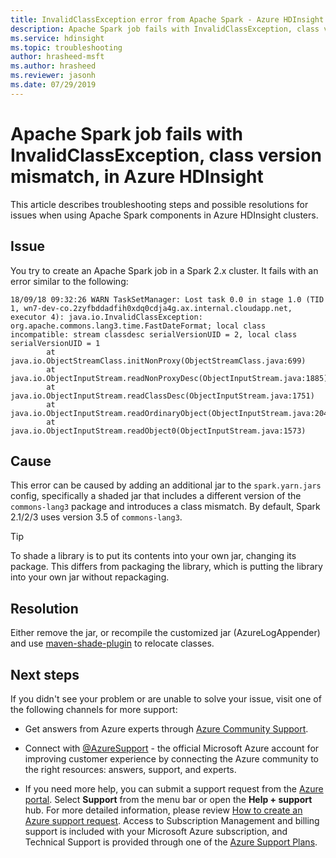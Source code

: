 ```yaml
---
title: InvalidClassException error from Apache Spark - Azure HDInsight
description: Apache Spark job fails with InvalidClassException, class version mismatch, in Azure HDInsight
ms.service: hdinsight
ms.topic: troubleshooting
author: hrasheed-msft
ms.author: hrasheed
ms.reviewer: jasonh
ms.date: 07/29/2019
---
```


# Apache Spark job fails with InvalidClassException, class version mismatch, in Azure HDInsight

This article describes troubleshooting steps and possible resolutions for issues when using Apache Spark components in Azure HDInsight clusters.

## Issue

You try to create an Apache Spark job in a Spark 2.x cluster. It fails with an error similar to the following:

```
18/09/18 09:32:26 WARN TaskSetManager: Lost task 0.0 in stage 1.0 (TID 1, wn7-dev-co.2zyfbddadfih0xdq0cdja4g.ax.internal.cloudapp.net, executor 4): java.io.InvalidClassException:
org.apache.commons.lang3.time.FastDateFormat; local class incompatible: stream classdesc serialVersionUID = 2, local class serialVersionUID = 1
        at java.io.ObjectStreamClass.initNonProxy(ObjectStreamClass.java:699)
        at java.io.ObjectInputStream.readNonProxyDesc(ObjectInputStream.java:1885)
        at java.io.ObjectInputStream.readClassDesc(ObjectInputStream.java:1751)
        at java.io.ObjectInputStream.readOrdinaryObject(ObjectInputStream.java:2042)
        at java.io.ObjectInputStream.readObject0(ObjectInputStream.java:1573)
```

## Cause

This error can be caused by adding an additional jar to the `spark.yarn.jars` config, specifically a shaded jar that includes a different version of the `commons-lang3` package and introduces a class mismatch. By default, Spark 2.1/2/3 uses version 3.5 of `commons-lang3`.

> [!TIP]
> To shade a library is to put its contents into your own jar, changing its package. This differs from packaging the library, which is putting the library into your own jar without repackaging.

## Resolution

Either remove the jar, or recompile the customized jar (AzureLogAppender) and use [maven-shade-plugin](https://maven.apache.org/plugins/maven-shade-plugin/examples/class-relocation.html) to relocate classes.

## Next steps

If you didn't see your problem or are unable to solve your issue, visit one of the following channels for more support:

* Get answers from Azure experts through [Azure Community Support](https://azure.microsoft.com/support/community/).

* Connect with [@AzureSupport](https://twitter.com/azuresupport) - the official Microsoft Azure account for improving customer experience by connecting the Azure community to the right resources: answers, support, and experts.

* If you need more help, you can submit a support request from the [Azure portal](https://portal.azure.com/?#blade/Microsoft_Azure_Support/HelpAndSupportBlade/). Select **Support** from the menu bar or open the **Help + support** hub. For more detailed information, please review [How to create an Azure support request](https://docs.microsoft.com/azure/azure-portal/supportability/how-to-create-azure-support-request). Access to Subscription Management and billing support is included with your Microsoft Azure subscription, and Technical Support is provided through one of the [Azure Support Plans](https://azure.microsoft.com/support/plans/).

